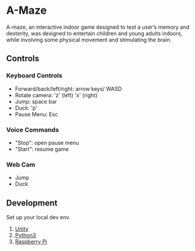 # A-Maze

A-maze, an interactive indoor game designed to test a user’s memory and dexterity, was designed to entertain children and young adults indoors, while involving some physical movement and stimulating the brain.

## Controls

### Keyboard Controls

- Forward/back/left/right: arrow keys/ WASD
- Rotate camera: 'z' (left) 'x' (right)
- Jump: space bar
- Duck: 'p'
- Pause Menu: Esc

### Voice Commands

- "Stop": open pause menu
- "Start": resume game

### Web Cam

- Jump
- Duck

## Development

Set up your local dev env.

1. [Unity](https://unity3d.com/get-unity/download)
2. [Python3](https://www.python.org/downloads/)
3. [Raspberry Pi](https://www.raspberrypi.com/products/)
